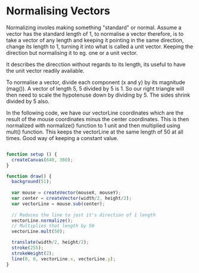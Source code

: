 # Normalising Vectors

Normalizing involes making something "standard" or normal. Assume a vector has the standard length of 1, to normalise a vector therefore, is to take a vector of any length and keeping it pointing in the same direction, change its length to 1, turning it into what is called a unit vector. Keeping the direction but normalising it to eg. one or a unit vector.

It describes the direcction without regards to its length, its useful to have the unit vector readily available. 

To normalise a vector, divide each component (x and y) by its magnitude (mag()).
A vector of length 5, 5 divided by 5 is 1. So our right triangle will then need to scale the hypotenuse down by dividing by 5. The sides shrink divided by 5 also.

In the following code, we have our vectorLine coordinates which are the result of the mouse coordinates minus the center coordinates. This is then normalized with normalize() function to 1 unit and then multiplied using mult() function. This keeps the vectorLine at the same length of 50 at all times. Good way of keeping a constant value.

``` js

function setup () {
  createCanvas(640, 360);
}

function draw() {
  background(51);
  
  var mouse = createVector(mouseX, mouseY);
  var center = createVector(width/2, height/2);
  var vectorLine = mouse.sub(center);
  
  // Reduces the line to just it's direction of 1 length
  vectorLine.normalize();
  // Multiplies that length by 50
  vectorLine.mult(50);

  translate(width/2, height/2);
  stroke(255);
  strokeWeight(2);
  line(0, 0, vectorLine.x, vectorLine.y);
}
```